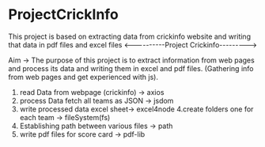 # ProjectCrickInfo
This project is based on extracting data from crickinfo website and writing that data in pdf files and excel files 
                                <----------Project Crickinfo--------->

 Aim -> The purpose of this project is to extract information from web pages and process its data and writing them in excel and pdf files. (Gathering info from web pages and get experienced with js).

 1. read Data from webpage (crickinfo) -> axios
 2. process Data fetch all teams as JSON -> jsdom
 3. write processed data excel sheet-> excel4node 
 4.create folders one for each team -> fileSystem(fs)
 5. Establishing path between various files -> path
 6. write pdf files for score card -> pdf-lib 
